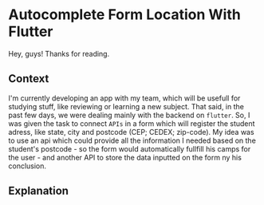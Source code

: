 # Autocomplete Form Location With Flutter

Hey, guys! Thanks for reading.

## Context
I'm currently developing an app with my team, which will be usefull for studying stuff, like reviewing or learning a new subject. That said, in the past few days, we were dealing mainly with the backend on ```flutter```. So, I was given the task to connect ```APIs``` in a form which will register the student adress, like state, city and postcode (CEP; CEDEX; zip-code). My idea was to use an api which could provide all the information I needed based on the student's postcode - so the form would automatically fullfill his camps for the user - and another API to store the data inputted on the form ny his conclusion.  

## Explanation

[comment]: <> (Postcode route API: ```https://viacep.com.br/ws/$cep/json/```)
[comment]: <> (Store Adress API: ```https://replit.com/@fhyvugvfjudgf/locationapi```)
